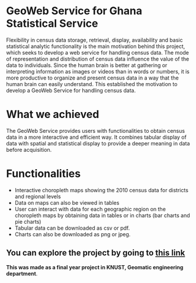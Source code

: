 # GeoWeb Service for Ghana Statistical Service
Flexibility in census data storage, retrieval, display, availability and basic statistical analytic functionality is the main motivation behind this project, which seeks to develop a web service for handling census data. 
The mode of representation and distribution of census data influence the value of the data to individuals. Since the human brain is better at gathering or interpreting information as images or videos than in words or numbers, it is more productive to organize and present census data in a way that the human brain can easily understand. This established the motivation to develop a GeoWeb Service for handling census data. 
# What we achieved
The GeoWeb Service provides users with functionalities to obtain census data in a more interactive and efficient way. It combines tabular display of data with spatial and statistical display to provide a deeper meaning in data before acquisition.
# Functionalities
* Interactive choropleth maps showing the 2010 census data for districts and regional levels
* Data on maps can also be viewed in tables
* User can interact with data for each geographic region on the choropleth maps by obtaining data in tables or in charts (bar charts and pie charts)
* Tabular data can be downloaded as csv or pdf.
* Charts can also be downloaded as png or jpeg.

 ## You can explore the project by going to [this link](https://yidana.github.io/templates/geoweb.html) 
 
 __This was made as a final year project in KNUST, Geomatic engineering department__.
